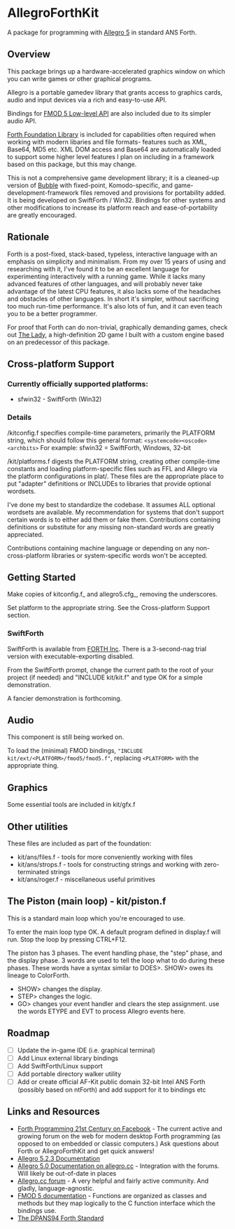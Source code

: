 # AllegroForthKit

A package for programming with [Allegro 5](http://liballeg.org/) in standard ANS Forth.

## Overview

This package brings up a hardware-accelerated graphics window on which you can write games or other graphical programs.

Allegro is a portable gamedev library that grants access to graphics cards, audio and input devices via a rich and easy-to-use API.

Bindings for [FMOD 5 Low-level API](http://www.fmod.org/documentation/#content/generated/lowlevel_api.html) are also included due to its simpler audio API.

[Forth Foundation Library](http://soton.mpeforth.com/flag/ffl/index.html) is included for capabilities often required when working with modern libaries and file formats- features such as XML, Base64, MD5 etc.  XML DOM access and Base64 are automatically loaded to support some higher level features I plan on including in a framework based on this package, but this may change.

This is not a comprehensive game development library; it is a cleaned-up version of [Bubble](http://github.com/rogerlevy/bubble/) with fixed-point, Komodo-specific, and game-development-framework files removed and provisions for portability added.  It is being developed on SwiftForth / Win32.  Bindings for other systems and other modifications to increase its platform reach and ease-of-portability are greatly encouraged.

## Rationale

Forth is a post-fixed, stack-based, typeless, interactive language with an emphasis on simplicity and minimalism.   From my over 15 years of using and researching with it, I've found it to be an excellent language for experimenting interactively with a running game.  While it lacks many advanced features of other languages, and will probably never take advantage of the latest CPU features, it also lacks some of the headaches and obstacles of other languages.  In short it's simpler, without sacrificing too much run-time performance.  It's also lots of fun, and it can even teach you to be a better programmer.

For proof that Forth can do non-trivial, graphically demanding games, check out [The Lady](http://store.steampowered.com/app/341060/The_Lady/), a high-definition 2D game I built with a custom engine based on an predecessor of this package.

## Cross-platform Support

### Currently officially supported platforms:

- sfwin32 - SwiftForth (Win32)

### Details

/kitconfig.f specifies compile-time parameters, primarily the PLATFORM string, which should follow this general format:
    `<systemcode><oscode><archbits>`
    For example: sfwin32 = SwiftForth, Windows, 32-bit

/kit/platforms.f digests the PLATFORM string, creating other compile-time constants and loading platform-specific files such as FFL and Allegro via the platform configurations in plat/.  These files are the appropriate place to put "adapter" definitions or INCLUDEs to libraries that provide optional wordsets.

I've done my best to standardize the codebase.  It assumes ALL optional wordsets are available.  My recommendation for systems that don't support certain words is to either add them or fake them.  Contributions containing definitions or substitute for any missing non-standard words are greatly appreciated.

Contributions containing machine language or depending on any non-cross-platform libraries or system-specific words won't be accepted.

## Getting Started

Make copies of kitconfig.f_ and allegro5.cfg_, removing the underscores.

Set platform to the appropriate string.  See the Cross-platform Support section.

### SwiftForth
SwiftForth is available from [FORTH Inc](www.forth.com).  There is a 3-second-nag trial version with executable-exporting disabled.

From the SwiftForth prompt, change the current path to the root of your project (if needed) and "INCLUDE kit/kit.f" and type OK for a simple demonstration.

A fancier demonstration is forthcoming.

## Audio

This component is still being worked on.

To load the (minimal) FMOD bindings, `"INCLUDE kit/ext/<PLATFORM>/fmod5/fmod5.f"`, replacing `<PLATFORM>` with the appropriate thing.

## Graphics

Some essential tools are included in kit/gfx.f

## Other utilities

These files are included as part of the foundation:

- kit/ans/files.f - tools for more conveniently working with files
- kit/ans/strops.f - tools for constructing strings and working with zero-terminated strings
- kit/ans/roger.f - miscellaneous useful primitives

## The Piston (main loop) - kit/piston.f

This is a standard main loop which you're encouraged to use.

To enter the main loop type OK.  A default program defined in display.f will run.  Stop the loop by pressing CTRL+F12.

The piston has 3 phases.  The event handling phase, the "step" phase, and the display phase.  3 words are used to tell the loop what to do during these phases.  These words have a syntax similar to DOES>.  SHOW> owes its lineage to ColorForth.

- SHOW> changes the display.
- STEP> changes the logic.
- GO> changes your event handler and clears the step assignment.  use the words ETYPE and EVT to process Allegro events here.

## Roadmap

- [ ] Update the in-game IDE (i.e. graphical terminal)
- [ ] Add Linux external library bindings
- [ ] Add SwiftForth/Linux support
- [ ] Add portable directory walker utility
- [ ] Add or create official AF-Kit public domain 32-bit Intel ANS Forth (possibly based on ntForth) and add support for it to bindings etc

## Links and Resources

- [Forth Programming 21st Century on Facebook](https://www.facebook.com/groups/PROGRAMMINGFORTH/) - The current active and growing forum on the web for modern desktop Forth programming (as opposed to on embedded or classic computers.)  Ask questions about Forth or AllegroForthKit and get quick answers!
- [Allegro 5.2.3 Documentation](http://liballeg.org/a5docs/5.2.3/)
- [Allegro 5.0 Documentation on allegro.cc](https://www.allegro.cc/manual/5/) - Integration with the forums. Will likely be out-of-date in places
- [Allegro.cc forum](https://www.allegro.cc/forums) - A very helpful and fairly active community.  And gladly, language-agnostic.
- [FMOD 5 documentation](http://www.fmod.org/documentation/#content/generated/lowlevel_api.html) - Functions are organized as classes and methods but they map logically to the C function interface which the bindings use.
- [The DPANS94 Forth Standard](http://dl.forth.com/sitedocs/dpans94.pdf)
